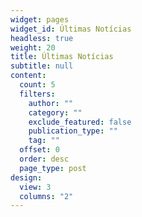 ```yaml
---
widget: pages
widget_id: Últimas Notícias
headless: true
weight: 20
title: Últimas Notícias
subtitle: null
content:
  count: 5
  filters:
    author: ""
    category: ""
    exclude_featured: false
    publication_type: ""
    tag: ""
  offset: 0
  order: desc
  page_type: post
design:
  view: 3
  columns: "2"
---
```

